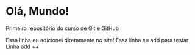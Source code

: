 # Olá, Mundo!
 Primeiro repositório do curso de Git e GitHub

Essa linha eu adicionei diretamente no site! 
Essa linha eu add para testar
Linha add ++
